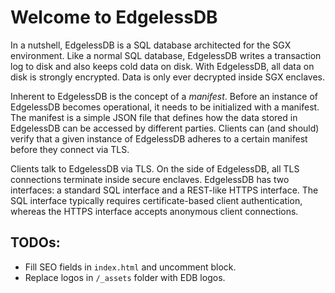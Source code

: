 # Welcome to EdgelessDB

In a nutshell, EdgelessDB is a SQL database architected for the SGX environment. Like a normal SQL database, EdgelessDB writes a transaction log to disk and also keeps cold data on disk. With EdgelessDB, all data on disk is strongly encrypted. Data is only ever decrypted inside SGX enclaves.

Inherent to EdgelessDB is the concept of a *manifest*. Before an instance of EdgelessDB becomes operational, it needs to be initialized with a manifest. The manifest is a simple JSON file that defines how the data stored in EdgelessDB can be accessed by different parties. Clients can (and should) verify that a given instance of EdgelessDB adheres to a certain manifest before they connect via TLS.

Clients talk to EdgelessDB via TLS. On the side of EdgelessDB, all TLS connections terminate inside secure enclaves. EdgelessDB has two interfaces: a standard SQL interface and a REST-like HTTPS interface. The SQL interface typically requires certificate-based client authentication, whereas the HTTPS interface accepts anonymous client connections.

## TODOs:

- Fill SEO fields in `index.html` and uncomment block.
- Replace logos in `/_assets` folder with EDB logos.
